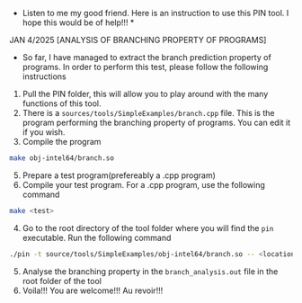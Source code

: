 * Listen to me my good friend. Here is an instruction to use this PIN tool. I hope this would be of help!!! *


JAN 4/2025 [ANALYSIS OF BRANCHING PROPERTY OF PROGRAMS]

- So far, I have managed to extract the branch prediction property of programs. In order to perform this test, please follow the following instructions

1. Pull the PIN folder, this will allow you to play around with the many functions of this tool.
2. There is a ```sources/tools/SimpleExamples/branch.cpp``` file. This is the program performing the branching property of programs. You can edit it if you wish.
3. Compile the program 
```bash
make obj-intel64/branch.so
```
5. Prepare a test program(prefereably a .cpp program)
6. Compile your test program. For a .cpp program, use the following command
```bash
make <test>
```
4. Go to the root directory of the tool folder where you will find the ```pin``` executable. Run the following command
```bash
./pin -t source/tools/SimpleExamples/obj-intel64/branch.so -- <location_of_the_compiled_program>
```
5. Analyse the branching property in the ```branch_analysis.out``` file in the root folder of the tool
6. Voila!!! You are welcome!!! Au revoir!!! 



